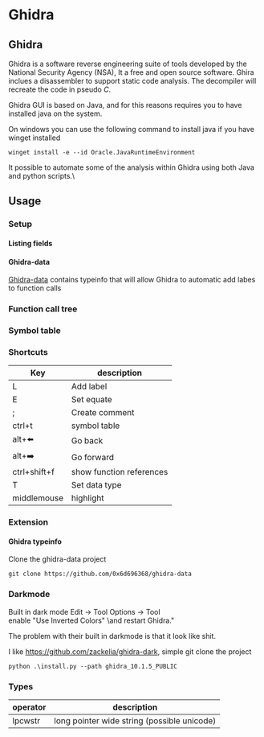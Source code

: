 # Ghidra

## Ghidra

Ghidra is a software reverse engineering suite of tools developed by the National Security Agency (NSA), It a free and open source software. Ghira inclues a disassembler to support static code analysis. The decompiler will recreate the code in pseudo _C_.

Ghidra GUI is based on Java, and for this reasons requires you to have installed java on the system.

On windows you can use the following command to install java if you have winget installed

```
winget install -e --id Oracle.JavaRuntimeEnvironment
```

It possible to automate some of the analysis within Ghidra using both Java and python scripts.\\

## Usage

### Setup

#### Listing fields

#### Ghidra-data

[Ghidra-data](https://github.com/0x6d696368/ghidra-data) contains typeinfo that will allow Ghidra to automatic add labes to function calls

### Function call tree

### Symbol table

### Shortcuts

| Key          | description              |
| ------------ | ------------------------ |
| L            | Add label                |
| E            | Set equate               |
| ;            | Create comment           |
| ctrl+t       | symbol table             |
| alt+⬅️       | Go back                  |
| alt+➡️       | Go forward               |
| ctrl+shift+f | show function references |
| T            | Set data type            |
| middlemouse  | highlight                |

### Extension

#### Ghidra typeinfo

Clone the ghidra-data project

```
git clone https://github.com/0x6d696368/ghidra-data
```

### Darkmode

Built in dark mode Edit → Tool Options → Tool\
enable "Use Inverted Colors" \and restart Ghidra."

The problem with their built in darkmode is that it look like shit.

I like https://github.com/zackelia/ghidra-dark, simple git clone the project

```
python .\install.py --path ghidra_10.1.5_PUBLIC
```

### Types

| operator | description                                 |
| -------- | ------------------------------------------- |
| lpcwstr  | long pointer wide string (possible unicode) |

